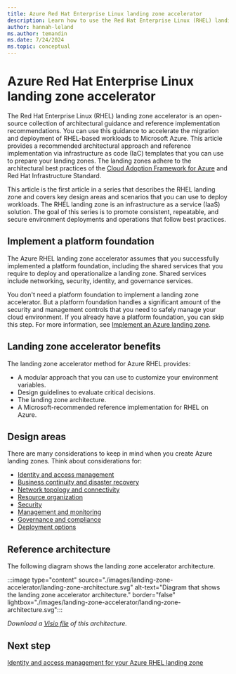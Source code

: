 ```yaml
---
title: Azure Red Hat Enterprise Linux landing zone accelerator
description: Learn how to use the Red Hat Enterprise Linux (RHEL) landing zone accelerator to create a consistent, repeatable, and secure environment deployment.
author: hannah-leland
ms.author: temandin
ms.date: 7/24/2024
ms.topic: conceptual
---
```


# Azure Red Hat Enterprise Linux landing zone accelerator

The Red Hat Enterprise Linux (RHEL) landing zone accelerator is an open-source collection of architectural guidance and reference implementation recommendations. You can use this guidance to accelerate the migration and deployment of RHEL-based workloads to Microsoft Azure. This article provides a recommended architectural approach and reference implementation via infrastructure as code (IaC) templates that you can use to prepare your landing zones. The landing zones adhere to the architectural best practices of the [Cloud Adoption Framework for Azure](/azure/cloud-adoption-framework/) and Red Hat Infrastructure Standard.

This article is the first article in a series that describes the RHEL landing zone and covers key design areas and scenarios that you can use to deploy workloads. The RHEL landing zone is an infrastructure as a service (IaaS) solution. The goal of this series is to promote consistent, repeatable, and secure environment deployments and operations that follow best practices.

## Implement a platform foundation

The Azure RHEL landing zone accelerator assumes that you successfully implemented a platform foundation, including the shared services that you require to deploy and operationalize a landing zone. Shared services include networking, security, identity, and governance services.

You don't need a platform foundation to implement a landing zone accelerator. But a platform foundation handles a significant amount of the security and management controls that you need to safely manage your cloud environment. If you already have a platform foundation, you can skip this step. For more information, see [Implement an Azure landing zone](../../../ready/landing-zone/index.md).

## Landing zone accelerator benefits

The landing zone accelerator method for Azure RHEL provides:

- A modular approach that you can use to customize your environment variables.
- Design guidelines to evaluate critical decisions.
- The landing zone architecture.
- A Microsoft-recommended reference implementation for RHEL on Azure.

## Design areas

There are many considerations to keep in mind when you create Azure landing zones. Think about considerations for:

- [Identity and access management](./identity-access-management.md)
- [Business continuity and disaster recovery](./business-continuity-disaster-recovery.md)
- [Network topology and connectivity](./network-topology-connectivity.md)
- [Resource organization](./resource-organization.md)
- [Security](./security.md)
- [Management and monitoring](./management-monitoring.md)
- [Governance and compliance](./governance-compliance.md)
- [Deployment options](./platform-automation-devops.md)

## Reference architecture

The following diagram shows the landing zone accelerator architecture.

:::image type="content" source="./images/landing-zone-accelerator/landing-zone-architecture.svg" alt-text="Diagram that shows the landing zone accelerator architecture." border="false" lightbox="./images/landing-zone-accelerator/landing-zone-architecture.svg":::

*Download a [Visio file](https://arch-center.azureedge.net/azure-landing-zone-rhel-full-view.vsdx) of this architecture.*

## Next step

[Identity and access management for your Azure RHEL landing zone](./identity-access-management.md)
